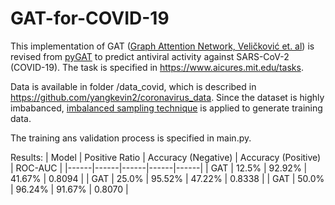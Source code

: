 # GAT-for-COVID-19
This implementation of GAT ([Graph Attention Network, Veličković et. al](https://arxiv.org/abs/1710.10903)) is revised from [pyGAT](https://github.com/Diego999/pyGAT) to predict antiviral activity against SARS-CoV-2 (COVID-19). The task is specified in https://www.aicures.mit.edu/tasks.

Data is available in folder /data_covid, which is described in https://github.com/yangkevin2/coronavirus_data. Since the dataset is highly imbabanced, [imbalanced sampling technique](https://github.com/ufoym/imbalanced-dataset-sampler) is applied to generate training data.

The training ans validation process is specified in main.py.

Results:
| Model | Positive Ratio | Accuracy (Negative) | Accuracy (Positive) | ROC-AUC |
|------|------|------|------|------|
| GAT | 12.5% | 92.92% | 41.67% | 0.8094 |
| GAT | 25.0% | 95.52% | 47.22% | 0.8338 |
| GAT | 50.0% | 96.24% | 91.67% | 0.8070 |
